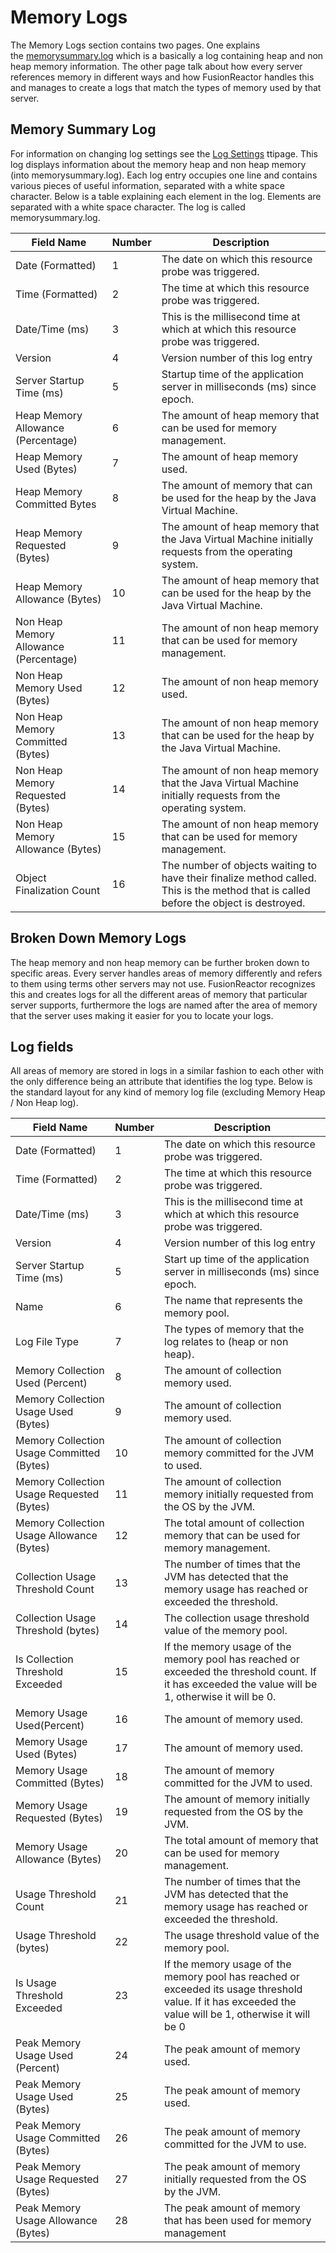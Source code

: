 # Memory Logs

The Memory Logs section contains two pages. One explains
the [memorysummary.log](#memory-summary-log) which is a basically a log
containing heap and non heap memory information. The other page talk
about how every server references memory in different ways and how
FusionReactor handles this and manages to create a logs that match the
types of memory used by that server.

## Memory Summary Log

For information on changing log settings see the [Log Settings](/frdocs/Data-insights/Features/Logs/Settings/) ttipage. This log displays
information about the memory heap and non heap memory (into memorysummary.log). Each log entry
occupies one line and contains various pieces of useful information,
separated with a white space character. Below is a table explaining each
element in the log. Elements are separated with a white space character.
The log is called memorysummary.log.


|Field Name|Number|Description|
|--- |--- |--- |
|Date (Formatted)|1|The date on which this resource probe was triggered.|
|Time (Formatted)|2|The time at which this resource probe was triggered.|
|Date/Time (ms)|3|This is the millisecond time at which at which this resource probe was triggered.|
|Version|4|Version number of this log entry|
|Server Startup Time (ms)|5|Startup time of the application server in milliseconds (ms) since epoch.|
|Heap Memory Allowance (Percentage)|6|The amount of heap memory that can be used for memory management.|
|Heap Memory Used (Bytes)|7|The amount of heap memory used.|
|Heap Memory Committed Bytes|8|The amount of memory that can be used for the heap by the Java Virtual Machine.|
|Heap Memory Requested (Bytes)|9|The amount of heap memory that the Java Virtual Machine initially requests from the operating system.|
|Heap Memory Allowance (Bytes)|10|The amount of  heap memory that can be used for the heap by the Java Virtual Machine.|
|Non Heap Memory Allowance (Percentage)|11|The amount of non heap memory that can be used for memory management.|
|Non Heap Memory Used (Bytes)|12|The amount of non heap memory used.|
|Non Heap Memory Committed (Bytes)|13|The amount of non heap memory that can be used for the heap by the Java Virtual Machine.|
|Non Heap Memory Requested (Bytes)|14|The amount of non heap memory that the Java Virtual Machine initially requests from the operating system.|
|Non Heap Memory Allowance (Bytes)|15|The amount of non heap memory that can be used for memory management.|
|Object Finalization Count|16|The number of objects waiting to have their finalize method called. This is the method that is called before the object is destroyed.|


## Broken Down Memory Logs

The heap memory and non heap memory can be further broken down to
specific areas. Every server handles areas of memory differently and
refers to them using terms other servers may not use. FusionReactor
recognizes this and creates logs for all the different areas of memory
that particular server supports, furthermore the logs are named after
the area of memory that the server uses making it easier for you to
locate your logs.

## Log fields

All areas of memory are stored in logs in a similar fashion to each
other with the only difference being an attribute that identifies the
log type. Below is the standard layout for any kind of memory log file
(excluding Memory Heap / Non Heap log).

|Field Name|Number|Description|
|--- |--- |--- |
|Date (Formatted)|1|The date on which this resource probe was triggered.|
|Time (Formatted)|2|The time at which this resource probe was triggered.|
|Date/Time (ms)|3|This is the millisecond time at which at which this resource probe was triggered.|
|Version|4|Version number of this log entry|
|Server Startup Time (ms)|5|Start up time of the application server in milliseconds (ms) since epoch.|
|Name|6|The name that represents the memory pool.|
|Log File Type|7|The types of memory that the log relates to (heap or non heap).|
|Memory Collection Used (Percent)|8|The amount of collection memory used.|
|Memory Collection Usage Used (Bytes)|9|The amount of collection memory used.|
|Memory Collection Usage Committed (Bytes)|10|The amount of collection memory committed for the JVM to used.|
|Memory Collection Usage Requested (Bytes)|11|The amount of collection memory initially requested from the OS by the JVM.|
|Memory Collection Usage Allowance (Bytes)|12|The total amount of collection memory that can be used for memory management.|
|Collection Usage Threshold Count|13|The number of times that the JVM has detected that the memory usage has reached or exceeded the threshold.|
|Collection Usage Threshold (bytes)|14|The collection usage threshold value of the memory pool.|
|Is Collection Threshold Exceeded|15|If the memory usage of the memory pool has reached or exceeded the threshold count. If it has exceeded the value will be 1, otherwise it will be 0.|
|Memory Usage Used(Percent)|16|The amount of memory used.|
|Memory Usage Used (Bytes)|17|The amount of memory used.|
|Memory Usage Committed (Bytes)|18|The amount of memory committed for the JVM to used.|
|Memory Usage Requested (Bytes)|19|The amount of memory initially requested from the OS by the JVM.|
|Memory Usage Allowance (Bytes)|20|The total amount of memory that can be used for memory management.|
|Usage Threshold Count|21|The number of times that the JVM has detected that the memory usage has reached or exceeded the threshold.|
|Usage Threshold (bytes)|22|The usage threshold value of the memory pool.|
|Is Usage  Threshold Exceeded|23|If the memory usage of the memory pool has reached or exceeded its usage threshold value. If it has exceeded the value will be 1, otherwise it will be 0|
|Peak Memory Usage Used (Percent)|24|The peak amount of memory used.|
|Peak Memory Usage Used (Bytes)|25|The peak amount of memory used.|
|Peak Memory Usage Committed (Bytes)|26|The peak amount of memory committed for the JVM to use.|
|Peak Memory Usage Requested (Bytes)|27|The peak amount of memory initially requested from the OS by the JVM.|
|Peak Memory Usage Allowance (Bytes)|28|The peak amount of memory that has been used for memory management|
